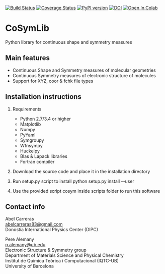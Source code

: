 [![Build Status](https://app.travis-ci.com/GrupEstructuraElectronicaSimetria/cosymlib.svg?branch=master)](https://app.travis-ci.com/github/GrupEstructuraElectronicaSimetria/cosymlib)
[![Coverage Status](https://coveralls.io/repos/github/GrupEstructuraElectronicaSimetria/cosymlib/badge.svg?branch=master)](https://coveralls.io/github/GrupEstructuraElectronicaSimetria/cosymlib?branch=master)
[![PyPI version](https://badge.fury.io/py/cosymlib.svg)](https://badge.fury.io/py/symeess)
[![DOI](https://zenodo.org/badge/DOI/10.5281/zenodo.4925766.svg)](https://doi.org/10.5281/zenodo.4925766)
[![Open In Colab](https://colab.research.google.com/assets/colab-badge.svg)](https://colab.research.google.com/github/GrupEstructuraElectronicaSimetria/cosymlib/)

CoSymLib
========
Python library for continuous shape and symmetry measures

Main features
-------------
- Continuous Shape and Symmetry measures of molecular geometries
- Continuous Symmetry measures of electronic structure of molecules
- Support for XYZ, coor & fchk file types


Installation instructions
-------------------------
1. Requirements
    - Python 2.7/3.4 or higher
    - Matplotlib
    - Numpy
    - PyYaml
    - Symgroupy
    - Wfnsympy
    - Huckelpy
    - Blas & Lapack libraries
    - Fortran compiler

2. Download the source code and place it in the installation
directory

3. Run setup.py script to install
python setup.py install --user

4. Use the provided script cosym inside scripts folder to run
this software

Contact info
------------
Abel Carreras  
abelcarreras83@gmail.com  
Donostia International Physics Center (DIPC)

Pere Alemany  
p.alemany@ub.edu  
Electronic Structure & Symmetry group  
Department of Materials Science and Physical Chemistry  
Institut de Química Teòrica i Computacional (IQTC-UB)  
University of Barcelona
